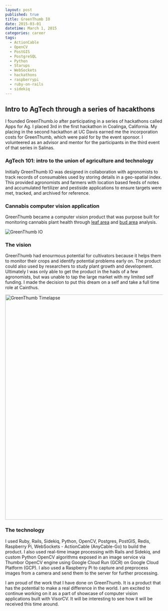 ```yaml
---
layout: post
published: true
title: GreenThumb IO
date: 2015-03-01
datetime: March 1, 2015
categories: career
tags:
  - ActionCable
  - OpenCV
  - PostGIS
  - PostgreSQL
  - Python
  - Starups
  - WebSockets
  - hackathons
  - raspberrypi
  - ruby-on-rails
  - sidekiq
---
```


## Intro to AgTech through a series of hacakthons
I founded GreenThumb.io after participating in a series of hackathons called Apps for Ag. I placed 3rd in the first hackathon in Coalinga, California. My placing in the second hackathon at UC Davis earned me the incorporation costs for GreenThumb, which were paid for by the event sponsor. I volunteered as an advisor and mentor for the participants in the third event of that series in Salinas.

### AgTech 101: intro to the union of agriculture and technology
Initially GreenThumb IO was designed in collaboration with agronomists to track records of consumables used by storing details in a geo-spatial index. This provided agronomists and farmers with location based feeds of notes and accumulated fertilizer and pestiside applications to ensure targets were met, tracked, and archived for reference.

### Cannabis computer vision application
GreenThumb became a computer vision product that was purpose built for monitoring cannabis plant health through [leaf area](/greenthumb/leaf-area) and [bud area](/greenthumb/bud-area/) analysis. 

![GreenThumb IO](https://res.cloudinary.com/tonsoffun/image/upload/v1697299678/greenthumb-graph_pc5wfd.gif)

### The vision
GreenThumb had enourmous potential for cultivators because it helps them to monitor their crops and identify potential problems early on. The product could also used by researchers to study plant growth and development. Ultimately I was only able to get the product in the hads of a few agronomists, but was unable to tap the large market with my limited self funding. I made the decision to put this dream on a self and take a full time role at Cainthus.

<img src="https://res.cloudinary.com/tonsoffun/image/upload/v1697302623/greenthumb-io_gmrbku.gif" alt="GreenThumb Timelapse" style="width: 720px;">

### The technology
I used Ruby, Rails, Sidekiq, Python, OpenCV, Postgres, PostGIS, Redis, Raspberry Pi, WebSockets - ActionCable (AnyCable-Go) to build the product. I also used real-time image processing with Rails and Sidekiq, and custom Python OpenCV algorithms exposed in an image service via Thumbor OpenCV engine using Google Cloud Run (GCR) on Google Cloud Platform (GCP). I also used a Raspberry Pi to capture and preprocess images from a camera and send them to the server for further processing.


I am proud of the work that I have done on GreenThumb. It is a product that has the potential to make a real difference in the world. I am excited to continue working on it as a part of showcase of computer vision applications built with VisorCV. It will be interesting to see how it will be received this time around.
